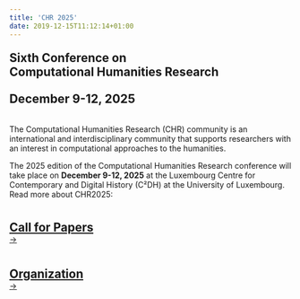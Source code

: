 ```yaml
---
title: 'CHR 2025'
date: 2019-12-15T11:12:14+01:00
---
```


<style>
  h1, h2 {
    margin-top: 1em; 
    margin-bottom: 0rem;
  }

  /* Card row layout */
  .card-row {
    display: flex;
    flex-wrap: wrap;
    gap: 0.5rem; /* Small consistent gap */
    justify-content: center; /* Align cards to the left */
    align-items: stretch; /* Make sure all cards are the same height */
  }

  .card-col {
    display: flex;
    flex-grow:1;
    margin-bottom: 1rem; /* vertical margin between cards */
    max-width: 350px;
    width: 100%;
  }

  .card {
    display: flex;
    flex-direction: column;
    flex-grow: 1;
    
    border: 2px solid #ccc;
    border-radius: 8px;
    box-shadow: 0 2px 8px rgba(0, 0, 0, 0.1);
    transition: transform 0.3s ease; /* Adding a smooth hover effect */
  }

  .card.image img{
    width: 80% !important;

  }

  @media (hover: hover) {
    .card:hover {
      transform: translateY(-5px); /* Hover lift effect */
    }
  }

  .card-title {
    font-size: 20px !important; /* make size a bit bigger (override) */
    padding: 4px;
  }

  /* hide read more by default (on bigger screens) */
  .read-more {
  display: none;
  }

  /* show mobile read more since hover does not work */
  @media (hover: none) {
    .read-more {
      display: inline-block;
      margin-top: auto;
      align-self: flex-start;
      padding: 0.5rem 1rem;
      border: 1px solid;
      border-radius: 24px;
      text-decoration: none !important;
    }
  }

/* define banner for about page */
.banner-grid {
    display: grid;
    grid-template-columns: repeat(auto-fit, minmax(250px, 1fr));
    gap: 20px;
    padding: 0px;
}
</style>

<h2 class="center"><b><span style="text-align:center";>Sixth Conference on</br> Computational Humanities Research</span></b></h2>

<h3 class="center">
    <b><span style="text-align:center; font-size:1.3em;"> <!-- make a little bigger than H3 -->
    December 9-12, 2025
    </span></b>
    </h3>

<div class="space" style="padding-top:0.5%;"></div>

The Computational Humanities Research (CHR) community is an international and
interdisciplinary community that supports researchers with an interest in computational
approaches to the humanities.

The 2025 edition of the Computational Humanities Research conference will take
place on **December 9-12, 2025** at the Luxembourg Centre for Contemporary and Digital History (C²DH) at the University of Luxembourg. Read more about CHR2025:

<div class="space" style="padding-top:0.5%;"></div>

<div class="banner-grid">
    <a href="/cfp" class="banner" aria-label="View Call for Papers">
        <h2>Call for Papers</h2>
        <div class="banner-footer">
            <div class="arrow" aria-hidden="true">→</div>
        </div>
    </a>
    <a href="/organization" class="banner" aria-label="View People">
        <h2>Organization</h2>
        <div class="banner-footer">
            <div class="arrow" aria-hidden="true">→</div>
        </div>
    </a>
    <!--
    <a href="/programme" class="banner" aria-label="View Programme">
        <h2>Programme</h2>
        <div class="banner-footer">
            <div class="arrow" aria-hidden="true">→</div>
        </div>
    </a>
    -->
</div>

<div class="space" style="padding-top:0.5%;"></div>
